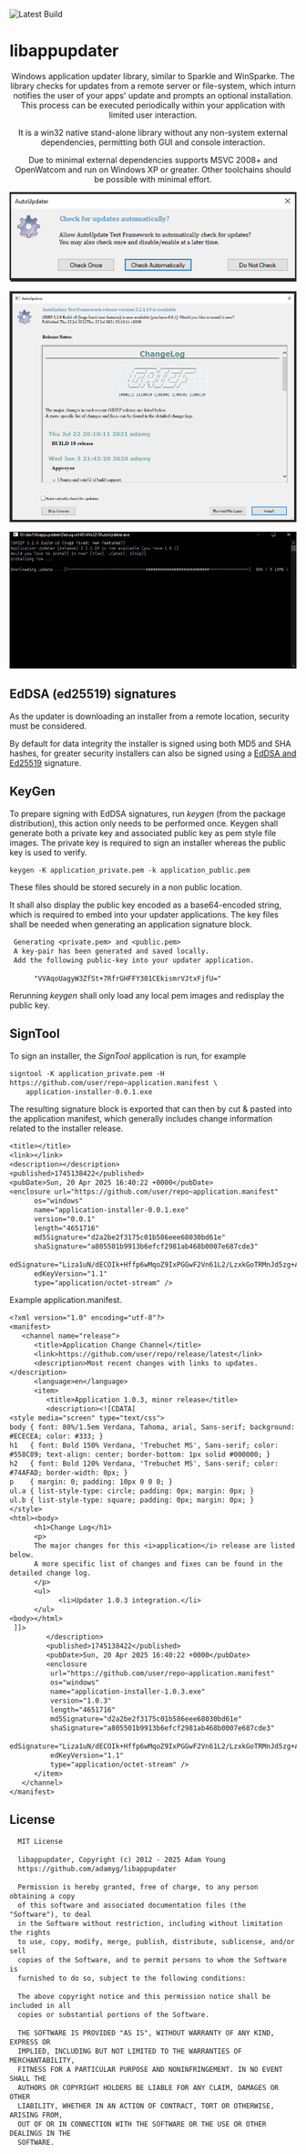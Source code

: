 ![Latest Build](https://github.com/adamyg/libappupdater/actions/workflows/build.yml/badge.svg)

# libappupdater

<p align="center">Windows application updater library, similar to Sparkle and WinSparke. The library checks for updates from a remote server or file-system, which inturn notifies the user of your apps' update and prompts an optional installation. This process can be executed periodically within your application with limited user interaction.</p>

<p align="center">It is a win32 native stand-alone library without any non-system external dependencies, permitting both GUI and console interaction.<p>
<p align="center">Due to minimal external dependencies supports MSVC 2008+ and OpenWatcom and run on Windows XP or greater.
Other toolchains should be possible with minimal effort.</p>

![Prompt Dialog](art/Prompt_Example.png)

![Install Dialog](art/Install_Example.png)

![Console Interface](art/Console_Example.png)

## EdDSA (ed25519) signatures

As the updater is downloading an installer from a remote location, security must be considered.

By default for data integrity the installer is signed using both MD5 and SHA hashes, for greater security installers can also be signed using a [EdDSA and Ed25519](https://cryptobook.nakov.com/digital-signatures/eddsa-and-ed25519) signature.

## KeyGen

To prepare signing with EdDSA signatures, run _keygen_ (from the package distribution), this action only needs to be performed once. Keygen shall generate both a private key and associated public key as pem style file images.  The private key is required to sign an installer whereas the public key is used to verify.

```
keygen -K application_private.pem -k application_public.pem
```

These files should be stored securely in a non public location.

It shall also display the public key encoded as a base64-encoded string, which is required to embed into your updater applications. The key files shall be needed when generating an application signature block.

```
 Generating <private.pem> and <public.pem>
 A key-pair has been generated and saved locally.
 Add the following public-key into your updater application.

      "VVAqoUagyW3ZfSt+7RfrGHFFY301CEkismrVJtxFjfU="
```

Rerunning _keygen_ shall only load any local pem images and redisplay the public key.

## SignTool

To sign an installer, the _SignTool_ application is run, for example

```
signtool -K application_private.pem -H https://github.com/user/repo~application.manifest \
    application-installer-0.0.1.exe
```

The resulting signature block is exported that can then by cut & pasted into the application manifest,
which generally includes change information related to the installer release.

```
<title></title>
<link></link>
<description></description>
<published>1745138422</published>
<pubDate>Sun, 20 Apr 2025 16:40:22 +0000</pubDate>
<enclosure url="https://github.com/user/repo~application.manifest"
      os="windows"
      name="application-installer-0.0.1.exe"
      version="0.0.1"
      length="4651716"
      md5Signature="d2a2be2f3175c01b586eee68030bd61e"
      shaSignature="a805501b9913b6efcf2981ab468b0007e687cde3"
      edSignature="Liza1uN/dECOIk+Hffp6wMqoZ9IxPGGwF2Vn61L2/LzxkGoTRMnJd5zg+A2E7Sl0gCTN/3R3SPp52Lbvn5qGCA=="
      edKeyVersion="1.1"
      type="application/octet-stream" />
```

Example application.manifest.

```
<?xml version="1.0" encoding="utf-8"?>
<manifest>
   <channel name="release">
      <title>Application Change Channel</title>
      <link>https://github.com/user/repo/release/latest</link>
      <description>Most recent changes with links to updates.</description>
      <language>en</language>
      <item>
         <title>Application 1.0.3, minor release</title>
         <description><![CDATA[
<style media="screen" type="text/css">
body { font: 80%/1.5em Verdana, Tahoma, arial, Sans-serif; background: #ECECEA; color: #333; }
h1   { font: Bold 150% Verdana, 'Trebuchet MS', Sans-serif; color: #558C89; text-align: center; border-bottom: 1px solid #000000; }
h2   { font: Bold 120% Verdana, 'Trebuchet MS', Sans-serif; color: #74AFAD; border-width: 0px; }
p    { margin: 0; padding: 10px 0 0 0; }
ul.a { list-style-type: circle; padding: 0px; margin: 0px; }
ul.b { list-style-type: square; padding: 0px; margin: 0px; }
</style>
<html><body>
      <h1>Change Log</h1>
      <p>
      The major changes for this <i>application</i> release are listed below.
      A more specific list of changes and fixes can be found in the detailed change log.
      </p>
      <ul>
            <li>Updater 1.0.3 integration.</li>
      </ul>
<body></html>
 ]]>
         </description>
         <published>1745138422</published>
         <pubDate>Sun, 20 Apr 2025 16:40:22 +0000</pubDate>
         <enclosure
          url="https://github.com/user/repo~application.manifest"
          os="windows"
          name="application-installer-1.0.3.exe"
          version="1.0.3"
          length="4651716"
          md5Signature="d2a2be2f3175c01b586eee68030bd61e"
          shaSignature="a805501b9913b6efcf2981ab468b0007e687cde3"
          edSignature="Liza1uN/dECOIk+Hffp6wMqoZ9IxPGGwF2Vn61L2/LzxkGoTRMnJd5zg+A2E7Sl0gCTN3R3SPp52Lbvn5qGCA=="
          edKeyVersion="1.1"
          type="application/octet-stream" />
      </item>
   </channel>        
</manifest>
```

## License

      MIT License

      libappupdater, Copyright (c) 2012 - 2025 Adam Young
      https://github.com/adamyg/libappupdater

      Permission is hereby granted, free of charge, to any person obtaining a copy
      of this software and associated documentation files (the "Software"), to deal
      in the Software without restriction, including without limitation the rights
      to use, copy, modify, merge, publish, distribute, sublicense, and/or sell
      copies of the Software, and to permit persons to whom the Software is
      furnished to do so, subject to the following conditions:

      The above copyright notice and this permission notice shall be included in all
      copies or substantial portions of the Software.

      THE SOFTWARE IS PROVIDED "AS IS", WITHOUT WARRANTY OF ANY KIND, EXPRESS OR
      IMPLIED, INCLUDING BUT NOT LIMITED TO THE WARRANTIES OF MERCHANTABILITY,
      FITNESS FOR A PARTICULAR PURPOSE AND NONINFRINGEMENT. IN NO EVENT SHALL THE
      AUTHORS OR COPYRIGHT HOLDERS BE LIABLE FOR ANY CLAIM, DAMAGES OR OTHER
      LIABILITY, WHETHER IN AN ACTION OF CONTRACT, TORT OR OTHERWISE, ARISING FROM,
      OUT OF OR IN CONNECTION WITH THE SOFTWARE OR THE USE OR OTHER DEALINGS IN THE
      SOFTWARE.

